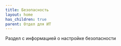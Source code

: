 ```yaml
---
title: Безопасность
layout: home
has_children: true
parent: Отдел для ИТ
---
```


Раздел с информацией о настройке безопасности
